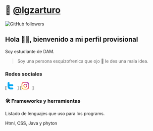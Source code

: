 # 🤖 [@lgzarturo](https://twitter.com/ikerzito21)
![GitHub followers](https://img.shields.io/github/followers/iologarayg?label=Follow%20me%20on%20GitHub&style=for-the-badge)

## Hola 👋🏻, bienvenido a mi perfil provisional

Soy estudiante de DAM.

> Soy una persona esquizofrenica que ojo 👀 le des una mala idea.

### Redes sociales


[<img src='https://github.com/lgzarturo/lgzarturo/raw/master/assets/twitter.png' alt='Twitter' width='24' style='width:24px; margin-right: 10px;'/>]
[<img src='https://github.com/lgzarturo/lgzarturo/raw/master/assets/instagram.png' alt='instagram' width='24' style='width:24px; margin-right: 10px;'/>]


### 🛠 Frameworks y herramientas

Listado de lenguajes que uso para los programs.

Html, CSS, Java y phyton
